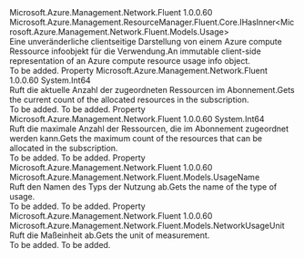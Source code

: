 <Type Name="INetworkUsage" FullName="Microsoft.Azure.Management.Network.Fluent.INetworkUsage">
  <TypeSignature Language="C#" Value="public interface INetworkUsage : Microsoft.Azure.Management.ResourceManager.Fluent.Core.IHasInner&lt;Microsoft.Azure.Management.Network.Fluent.Models.Usage&gt;" />
  <TypeSignature Language="ILAsm" Value=".class public interface auto ansi abstract INetworkUsage implements class Microsoft.Azure.Management.ResourceManager.Fluent.Core.IHasInner`1&lt;class Microsoft.Azure.Management.Network.Fluent.Models.Usage&gt;" />
  <TypeSignature Language="DocId" Value="T:Microsoft.Azure.Management.Network.Fluent.INetworkUsage" />
  <TypeSignature Language="VB.NET" Value="Public Interface INetworkUsage&#xA;Implements IHasInner(Of Usage)" />
  <TypeSignature Language="F#" Value="type INetworkUsage = interface&#xA;    interface IHasInner&lt;Usage&gt;" />
  <AssemblyInfo>
    <AssemblyName>Microsoft.Azure.Management.Network.Fluent</AssemblyName>
    <AssemblyVersion>1.0.0.60</AssemblyVersion>
  </AssemblyInfo>
  <Interfaces>
    <Interface>
      <InterfaceName>Microsoft.Azure.Management.ResourceManager.Fluent.Core.IHasInner&lt;Microsoft.Azure.Management.Network.Fluent.Models.Usage&gt;</InterfaceName>
    </Interface>
  </Interfaces>
  <Docs>
    <summary>
            <span data-ttu-id="80cee-101">Eine unveränderliche clientseitige Darstellung von einem Azure compute Ressource infoobjekt für die Verwendung.</span><span class="sxs-lookup"><span data-stu-id="80cee-101">An immutable client-side representation of an Azure compute resource usage info object.</span></span>
            </summary>
    <remarks>To be added.</remarks>
  </Docs>
  <Members>
    <Member MemberName="CurrentValue">
      <MemberSignature Language="C#" Value="public long CurrentValue { get; }" />
      <MemberSignature Language="ILAsm" Value=".property instance int64 CurrentValue" />
      <MemberSignature Language="DocId" Value="P:Microsoft.Azure.Management.Network.Fluent.INetworkUsage.CurrentValue" />
      <MemberSignature Language="VB.NET" Value="Public ReadOnly Property CurrentValue As Long" />
      <MemberSignature Language="F#" Value="member this.CurrentValue : int64" Usage="Microsoft.Azure.Management.Network.Fluent.INetworkUsage.CurrentValue" />
      <MemberType>Property</MemberType>
      <AssemblyInfo>
        <AssemblyName>Microsoft.Azure.Management.Network.Fluent</AssemblyName>
        <AssemblyVersion>1.0.0.60</AssemblyVersion>
      </AssemblyInfo>
      <ReturnValue>
        <ReturnType>System.Int64</ReturnType>
      </ReturnValue>
      <Docs>
        <summary>
            <span data-ttu-id="80cee-102">Ruft die aktuelle Anzahl der zugeordneten Ressourcen im Abonnement.</span><span class="sxs-lookup"><span data-stu-id="80cee-102">Gets the current count of the allocated resources in the subscription.</span></span>
            </summary>
        <value>To be added.</value>
        <remarks>To be added.</remarks>
      </Docs>
    </Member>
    <Member MemberName="Limit">
      <MemberSignature Language="C#" Value="public long Limit { get; }" />
      <MemberSignature Language="ILAsm" Value=".property instance int64 Limit" />
      <MemberSignature Language="DocId" Value="P:Microsoft.Azure.Management.Network.Fluent.INetworkUsage.Limit" />
      <MemberSignature Language="VB.NET" Value="Public ReadOnly Property Limit As Long" />
      <MemberSignature Language="F#" Value="member this.Limit : int64" Usage="Microsoft.Azure.Management.Network.Fluent.INetworkUsage.Limit" />
      <MemberType>Property</MemberType>
      <AssemblyInfo>
        <AssemblyName>Microsoft.Azure.Management.Network.Fluent</AssemblyName>
        <AssemblyVersion>1.0.0.60</AssemblyVersion>
      </AssemblyInfo>
      <ReturnValue>
        <ReturnType>System.Int64</ReturnType>
      </ReturnValue>
      <Docs>
        <summary>
            <span data-ttu-id="80cee-103">Ruft die maximale Anzahl der Ressourcen, die im Abonnement zugeordnet werden kann.</span><span class="sxs-lookup"><span data-stu-id="80cee-103">Gets the maximum count of the resources that can be allocated in the subscription.</span></span>
            </summary>
        <value>To be added.</value>
        <remarks>To be added.</remarks>
      </Docs>
    </Member>
    <Member MemberName="Name">
      <MemberSignature Language="C#" Value="public Microsoft.Azure.Management.Network.Fluent.Models.UsageName Name { get; }" />
      <MemberSignature Language="ILAsm" Value=".property instance class Microsoft.Azure.Management.Network.Fluent.Models.UsageName Name" />
      <MemberSignature Language="DocId" Value="P:Microsoft.Azure.Management.Network.Fluent.INetworkUsage.Name" />
      <MemberSignature Language="VB.NET" Value="Public ReadOnly Property Name As UsageName" />
      <MemberSignature Language="F#" Value="member this.Name : Microsoft.Azure.Management.Network.Fluent.Models.UsageName" Usage="Microsoft.Azure.Management.Network.Fluent.INetworkUsage.Name" />
      <MemberType>Property</MemberType>
      <AssemblyInfo>
        <AssemblyName>Microsoft.Azure.Management.Network.Fluent</AssemblyName>
        <AssemblyVersion>1.0.0.60</AssemblyVersion>
      </AssemblyInfo>
      <ReturnValue>
        <ReturnType>Microsoft.Azure.Management.Network.Fluent.Models.UsageName</ReturnType>
      </ReturnValue>
      <Docs>
        <summary>
            <span data-ttu-id="80cee-104">Ruft den Namen des Typs der Nutzung ab.</span><span class="sxs-lookup"><span data-stu-id="80cee-104">Gets the name of the type of usage.</span></span>
            </summary>
        <value>To be added.</value>
        <remarks>To be added.</remarks>
      </Docs>
    </Member>
    <Member MemberName="Unit">
      <MemberSignature Language="C#" Value="public Microsoft.Azure.Management.Network.Fluent.Models.NetworkUsageUnit Unit { get; }" />
      <MemberSignature Language="ILAsm" Value=".property instance class Microsoft.Azure.Management.Network.Fluent.Models.NetworkUsageUnit Unit" />
      <MemberSignature Language="DocId" Value="P:Microsoft.Azure.Management.Network.Fluent.INetworkUsage.Unit" />
      <MemberSignature Language="VB.NET" Value="Public ReadOnly Property Unit As NetworkUsageUnit" />
      <MemberSignature Language="F#" Value="member this.Unit : Microsoft.Azure.Management.Network.Fluent.Models.NetworkUsageUnit" Usage="Microsoft.Azure.Management.Network.Fluent.INetworkUsage.Unit" />
      <MemberType>Property</MemberType>
      <AssemblyInfo>
        <AssemblyName>Microsoft.Azure.Management.Network.Fluent</AssemblyName>
        <AssemblyVersion>1.0.0.60</AssemblyVersion>
      </AssemblyInfo>
      <ReturnValue>
        <ReturnType>Microsoft.Azure.Management.Network.Fluent.Models.NetworkUsageUnit</ReturnType>
      </ReturnValue>
      <Docs>
        <summary>
            <span data-ttu-id="80cee-105">Ruft die Maßeinheit ab.</span><span class="sxs-lookup"><span data-stu-id="80cee-105">Gets the unit of measurement.</span></span>
            </summary>
        <value>To be added.</value>
        <remarks>To be added.</remarks>
      </Docs>
    </Member>
  </Members>
</Type>